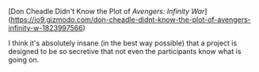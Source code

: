 [Don Cheadle Didn't Know the Plot of *Avengers: Infinity War*] (https://io9.gizmodo.com/don-cheadle-didnt-know-the-plot-of-avengers-infinity-w-1823997566)

I think it's absolutely insane (in the best way possible) that a project is designed to be so secretive that not even the participants know what is going on.
